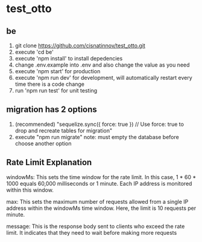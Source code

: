 # test_otto
## be
1. git clone https://github.com/cisnatinnov/test_otto.git
2. execute 'cd be'
3. execute 'npm install' to install depedencies
4. change .env.example into .env and also change the value as you need
5. execute 'npm start' for production
6. execute 'npm run dev' for development, will automatically restart every time there is a code change
7. run 'npm run test' for unit testing

## migration has 2 options
1. (recommended) "sequelize.sync({ force: true }) // Use force: true to drop and recreate tables for migration"
2. execute "npm run migrate"
note: must empty the database before choose another option

## Rate Limit Explanation
windowMs:
This sets the time window for the rate limit. In this case, 1 * 60 * 1000 equals 60,000 milliseconds or 1 minute. Each IP address is monitored within this window.

max:
This sets the maximum number of requests allowed from a single IP address within the windowMs time window. Here, the limit is 10 requests per minute.

message:
This is the response body sent to clients who exceed the rate limit. It indicates that they need to wait before making more requests
